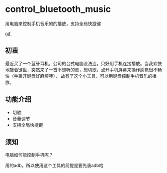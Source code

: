 # control_bluetooth_music

用电脑来控制手机音乐的的播放，支持全局快捷键

[gif](show.gif)
## 初衷

最近买了一个蓝牙耳机，公司的台式电脑没法连，只好用手机连接播放。当我欢快地敲着键盘，突然来了一首不想听的歌，想切歌，点开手机屏幕来操作感觉很不畅快（手离开键盘好麻烦噢），
故有了这个小工具，可以用键盘控制手机音乐的播放。

## 功能介绍

* 切歌
* 音量调节
* 支持全局快捷键

## 须知

电脑如何能控制手机呢？  

用的adb，所以使用这个工具的前提是要先装adb哈

